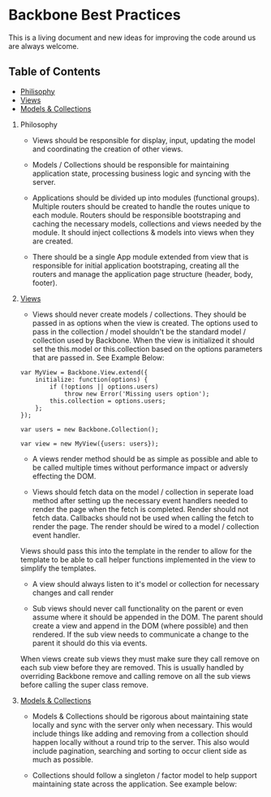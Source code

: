 # Backbone Best Practices

This is a living document and new ideas for improving the code around us are always welcome.

## Table of Contents
 * [Philisophy](#philosophy)
 * [Views](#views)
 * [Models & Collections](#models)

1. <a name="philosophy">Philosophy</a>

	- Views should be responsible for display, input, updating the model and coordinating the creation of other views.

	- Models / Collections should be responsible for maintaining application state, processing business logic and syncing with the server.

	- Applications should be divided up into modules (functional groups).  Multiple routers should be created to handle the routes unique to each module.  Routers should be responsible bootstraping and caching the necessary models, collections and views needed by the module.  It should inject collections & models into views when they are created.

	- There should be a single App module extended from view that is responsible for initial application bootstraping, creating all the routers and manage the application page structure (header, body, footer).

2. <a href="views">Views</a>

	- Views should never create models / collections.  They should be passed in as options when the view is created.  The options used to pass in the collection / model shouldn't be the standard model / collection used by Backbone.  When the view is initialized it should set the this.model or this.collection based on the options parameters that are passed in.  See Example Below:

	```code
	var MyView = Backbone.View.extend({
	    initialize: function(options) {
	        if (!options || options.users)
	            throw new Error('Missing users option');
	        this.collection = options.users;
		};
	});

	var users = new Backbone.Collection();

	var view = new MyView({users: users});
	```

	- A views render method should be as simple as possible and able to be called multiple times without performance impact or adversly effecting the DOM.

	- Views should fetch data on the model / collection in seperate load method after setting up the necessary event handlers needed to render the page when the fetch is completed.  Render should not fetch data.  Callbacks should not be used when calling the fetch to render the page.  The render should be wired to a model / collection event handler.

	Views should pass this into the template in the render to allow for the template to be able to call helper functions implemented in the view to simplify the templates.

	- A view should always listen to it's model or collection for necessary changes and call render

	- Sub views should never call functionality on the parent or even assume where it should be appended in the DOM.  The parent should create a view and append in the DOM (where possible) and then rendered.  If the sub view needs to communicate a change to the parent it should do this via events.

	When views create sub views they must make sure they call remove on each sub view before they are removed.  This is usually handled by overriding Backbone remove and calling remove on all the sub views before calling the super class remove.

3. <a href="models">Models & Collections</a>

	- Models & Collections should be rigorous about maintaining state locally and sync with the server only when necessary.  This would include things like adding and removing from a collection should happen locally without a round trip to the server.  This also would include pagination, searching and sorting to occur client side as much as possible.

	- Collections should follow a singleton / factor model to help support maintaining state across the application.  See example below:

